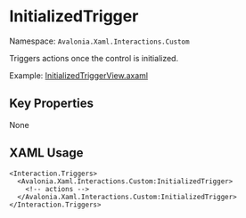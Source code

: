 # InitializedTrigger

Namespace: `Avalonia.Xaml.Interactions.Custom`

Triggers actions once the control is initialized.

Example: [InitializedTriggerView.axaml](samples/BehaviorsTestApplication/Views/Pages/InitializedTriggerView.axaml)

## Key Properties
None

## XAML Usage
```xaml
<Interaction.Triggers>
  <Avalonia.Xaml.Interactions.Custom:InitializedTrigger>
    <!-- actions -->
  </Avalonia.Xaml.Interactions.Custom:InitializedTrigger>
</Interaction.Triggers>
```
